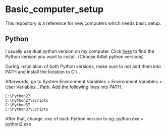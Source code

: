 # Basic_computer_setup
This repository is a reference for new computers which needs basic setup.

## Python
I usually use dual python version on my computer. Click [here](https://www.python.org/downloads/windows/) to find the Python version you want to install. (Choose 64bit python versions)

During installation of both Python versions, make sure to not add them into PATH and install the location to C:\ .

Afterwords, go to System Environment Variables > Environment Variables > User Variables _ Path. Add the following lines into PATH.

```
C:\Python27
C:\Python27\Scripts
C:\Python37
C:\Python37\Scripts
```

After that, change .exe of each Python version to eg: python.exe > python2.exe .

## 